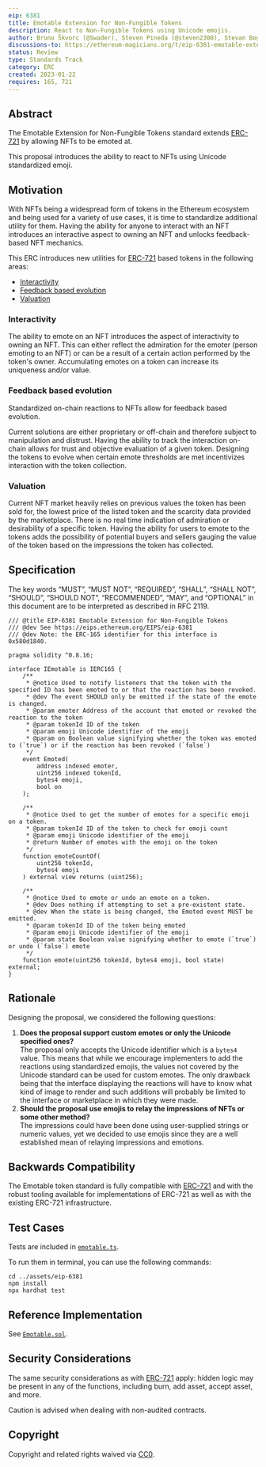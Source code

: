```yaml
---
eip: 6381
title: Emotable Extension for Non-Fungible Tokens
description: React to Non-Fungible Tokens using Unicode emojis.
author: Bruno Škvorc (@Swader), Steven Pineda (@steven2308), Stevan Bogosavljevic (@stevyhacker), Jan Turk (@ThunderDeliverer)
discussions-to: https://ethereum-magicians.org/t/eip-6381-emotable-extension-for-non-fungible-tokens/12710
status: Review
type: Standards Track
category: ERC
created: 2023-01-22
requires: 165, 721
---
```


## Abstract

The Emotable Extension for Non-Fungible Tokens standard extends [ERC-721](./eip-721.md) by allowing NFTs to be emoted at.

This proposal introduces the ability to react to NFTs using Unicode standardized emoji.

## Motivation

With NFTs being a widespread form of tokens in the Ethereum ecosystem and being used for a variety of use cases, it is time to standardize additional utility for them. Having the ability for anyone to interact with an NFT introduces an interactive aspect to owning an NFT and unlocks feedback-based NFT mechanics.


This ERC introduces new utilities for [ERC-721](./eip-721.md) based tokens in the following areas:


- [Interactivity](#interactivity)
- [Feedback based evolution](#feedback-based-evolution)
- [Valuation](#valuation)

### Interactivity

The ability to emote on an NFT introduces the aspect of interactivity to owning an NFT. This can either reflect the admiration for the emoter (person emoting to an NFT) or can be a result of a certain action performed by the token's owner. Accumulating emotes on a token can increase its uniqueness and/or value.

### Feedback based evolution

Standardized on-chain reactions to NFTs allow for feedback based evolution.

Current solutions are either proprietary or off-chain and therefore subject to manipulation and distrust. Having the ability to track the interaction on-chain allows for trust and objective evaluation of a given token. Designing the tokens to evolve when certain emote thresholds are met incentivizes interaction with the token collection.

### Valuation

Current NFT market heavily relies on previous values the token has been sold for, the lowest price of the listed token and the scarcity data provided by the marketplace. There is no real time indication of admiration or desirability of a specific token. Having the ability for users to emote to the tokens adds the possibility of potential buyers and sellers gauging the value of the token based on the impressions the token has collected.

## Specification

The key words “MUST”, “MUST NOT”, “REQUIRED”, “SHALL”, “SHALL NOT”, “SHOULD”, “SHOULD NOT”, “RECOMMENDED”, “MAY”, and “OPTIONAL” in this document are to be interpreted as described in RFC 2119.

```solidity
/// @title EIP-6381 Emotable Extension for Non-Fungible Tokens
/// @dev See https://eips.ethereum.org/EIPS/eip-6381
/// @dev Note: the ERC-165 identifier for this interface is 0x580d1840.

pragma solidity ^0.8.16;

interface IEmotable is IERC165 {
    /**
     * @notice Used to notify listeners that the token with the specified ID has been emoted to or that the reaction has been revoked.
     * @dev The event SHOULD only be emitted if the state of the emote is changed.
     * @param emoter Address of the account that emoted or revoked the reaction to the token
     * @param tokenId ID of the token
     * @param emoji Unicode identifier of the emoji
     * @param on Boolean value signifying whether the token was emoted to (`true`) or if the reaction has been revoked (`false`)
     */
    event Emoted(
        address indexed emoter,
        uint256 indexed tokenId,
        bytes4 emoji,
        bool on
    );

    /**
     * @notice Used to get the number of emotes for a specific emoji on a token.
     * @param tokenId ID of the token to check for emoji count
     * @param emoji Unicode identifier of the emoji
     * @return Number of emotes with the emoji on the token
     */
    function emoteCountOf(
        uint256 tokenId,
        bytes4 emoji
    ) external view returns (uint256);

    /**
     * @notice Used to emote or undo an emote on a token.
     * @dev Does nothing if attempting to set a pre-existent state.
     * @dev When the state is being changed, the Emoted event MUST be emitted.
     * @param tokenId ID of the token being emoted
     * @param emoji Unicode identifier of the emoji
     * @param state Boolean value signifying whether to emote (`true`) or undo (`false`) emote
     */
    function emote(uint256 tokenId, bytes4 emoji, bool state) external;
}
```

## Rationale

Designing the proposal, we considered the following questions:

1. **Does the proposal support custom emotes or only the Unicode specified ones?**\
The proposal only accepts the Unicode identifier which is a `bytes4` value. This means that while we encourage implementers to add the reactions using standardized emojis, the values not covered by the Unicode standard can be used for custom emotes. The only drawback being that the interface displaying the reactions will have to know what kind of image to render and such additions will probably be limited to the interface or marketplace in which they were made.
2. **Should the proposal use emojis to relay the impressions of NFTs or some other method?**\
The impressions could have been done using user-supplied strings or numeric values, yet we decided to use emojis since they are a well established mean of relaying impressions and emotions.

## Backwards Compatibility

The Emotable token standard is fully compatible with [ERC-721](./eip-721.md) and with the robust tooling available for implementations of ERC-721 as well as with the existing ERC-721 infrastructure.

## Test Cases

Tests are included in [`emotable.ts`](../assets/eip-6381/test/emotable.ts).

To run them in terminal, you can use the following commands:

```
cd ../assets/eip-6381
npm install
npx hardhat test
```

## Reference Implementation

See [`Emotable.sol`](../assets/eip-6381/contracts/Emotable.sol).

## Security Considerations

The same security considerations as with [ERC-721](./eip-721.md) apply: hidden logic may be present in any of the functions, including burn, add asset, accept asset, and more.

Caution is advised when dealing with non-audited contracts.

## Copyright

Copyright and related rights waived via [CC0](../LICENSE.md).
